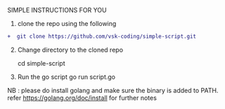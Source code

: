 SIMPLE INSTRUCTIONS FOR YOU

1. clone the repo using the following

```diff
+  git clone https://github.com/vsk-coding/simple-script.git
```
   
    
2. Change directory to the cloned repo 

    cd simple-script
3. Run the go script
    go run script.go

NB : please do install golang and make sure the binary is added to PATH. refer https://golang.org/doc/install for further notes
